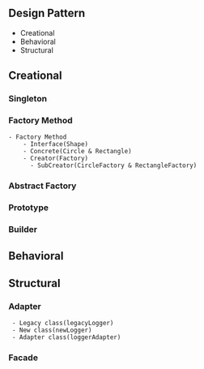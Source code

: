 ## Design Pattern
  - Creational
  - Behavioral
  - Structural

## Creational
  ### Singleton
  ### Factory Method
    - Factory Method
        - Interface(Shape)
        - Concrete(Circle & Rectangle)
        - Creator(Factory)
          - SubCreator(CircleFactory & RectangleFactory)
  ### Abstract Factory
  ### Prototype
  ### Builder

## Behavioral

## Structural
   ### Adapter 
     - Legacy class(legacyLogger)
     - New class(newLogger)
     - Adapter class(loggerAdapter)
   ### Facade 
